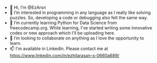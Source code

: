 - 👋 Hi, I’m @EzArsn
- 👀 I’m interested in programming in any language as I really like solving puzzles. So, developing a code or debugging also felt the same way.
- 🌱 I’m currently learning Python for Data Science from freecodecamp.org. While learning, I've started writing some innovative codes or new approach which I'll be uploading here.
- 💞️ I’m looking to collaborate on anything as I love the opportunity to learn.
- 📫 I'm available in LinkedIn. Please contact me at https://www.linkedin.com/in/ezhilarasan-s-0660a689/

<!---
EzArsn/EzArsn is a ✨ special ✨ repository because its `README.md` (this file) appears on your GitHub profile.
You can click the Preview link to take a look at your changes.
--->
